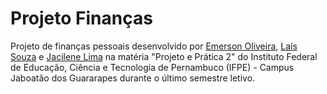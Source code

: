 # Projeto Finanças
Projeto de finanças pessoais desenvolvido por [Emerson Oliveira](https://github.com/EmersonOlvr), [Laís Souza](https://github.com/Lassouz4) e [Jacilene Lima](https://github.com/jacilima) na matéria "Projeto e Prática 2" do Instituto Federal de Educação, Ciência e Tecnologia de Pernambuco (IFPE) - Campus Jaboatão dos Guararapes durante o último semestre letivo.
